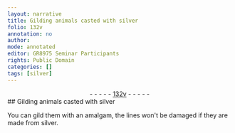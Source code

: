 ```yaml
---
layout: narrative
title: Gilding animals casted with silver
folio: 132v
annotation: no
author:
mode: annotated
editor: GR8975 Seminar Participants
rights: Public Domain
categories: []
tags: [silver]
---
```


 <div class="folio" align="center">- - - - - <a href="http://gallica.bnf.fr/ark:/12148/btv1b10500001g/f270.item.r=" target="_blank">132v</a> - - - - - </div> 
## Gilding animals casted with silver

 
 You can gild them with an amalgam, the lines won't be damaged if they are made from <span class="material">silver</span>. 
 